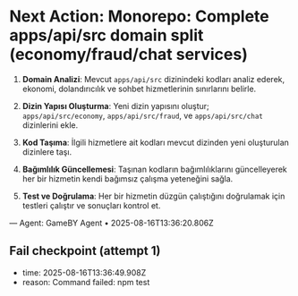 # Next Action: Monorepo: Complete apps/api/src domain split (economy/fraud/chat services)

1. **Domain Analizi**: Mevcut `apps/api/src` dizinindeki kodları analiz ederek, ekonomi, dolandırıcılık ve sohbet hizmetlerinin sınırlarını belirle.

2. **Dizin Yapısı Oluşturma**: Yeni dizin yapısını oluştur; `apps/api/src/economy`, `apps/api/src/fraud`, ve `apps/api/src/chat` dizinlerini ekle.

3. **Kod Taşıma**: İlgili hizmetlere ait kodları mevcut dizinden yeni oluşturulan dizinlere taşı.

4. **Bağımlılık Güncellemesi**: Taşınan kodların bağımlılıklarını güncelleyerek her bir hizmetin kendi bağımsız çalışma yeteneğini sağla.

5. **Test ve Doğrulama**: Her bir hizmetin düzgün çalıştığını doğrulamak için testleri çalıştır ve sonuçları kontrol et.

— Agent: GameBY Agent • 2025-08-16T13:36:20.806Z


## Fail checkpoint (attempt 1)
- time: 2025-08-16T13:36:49.908Z
- reason: Command failed: npm test

